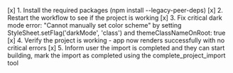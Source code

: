 [x] 1. Install the required packages (npm install --legacy-peer-deps)
[x] 2. Restart the workflow to see if the project is working
[x] 3. Fix critical dark mode error: "Cannot manually set color scheme" by setting StyleSheet.setFlag('darkMode', 'class') and themeClassNameOnRoot: true
[x] 4. Verify the project is working - app now renders successfully with no critical errors
[x] 5. Inform user the import is completed and they can start building, mark the import as completed using the complete_project_import tool